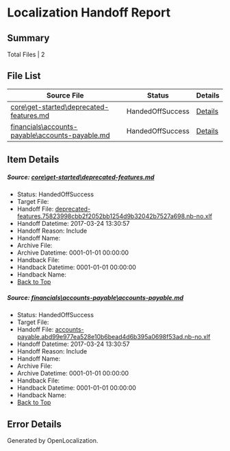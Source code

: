 # <a name='report-top'></a> Localization Handoff Report

## Summary
 Total Files | 2

## File List
 Source File | Status | Details 
 ----------- | ------ | ------- 
 [core\get-started\deprecated-features.md](https://github.com/OpenLocalizationTestOrg/AX-Docs-Sandbox/blob/fc2ec3850adb86f8283d4cfe05a6f17846b0988a/core/get-started/deprecated-features.md) | HandedOffSuccess | [Details](#5fe65b1c7e76d4f84a06e33c37a1e8cc45f69e3510)
 [financials\accounts-payable\accounts-payable.md](https://github.com/OpenLocalizationTestOrg/AX-Docs-Sandbox/blob/fc2ec3850adb86f8283d4cfe05a6f17846b0988a/financials/accounts-payable/accounts-payable.md) | HandedOffSuccess | [Details](#f34b14adeaa6fd416af8f5ee329ba538b088eb0b2488)

## Item Details
##### <a name='5fe65b1c7e76d4f84a06e33c37a1e8cc45f69e3510'></a> Source: [core\get-started\deprecated-features.md](https://github.com/OpenLocalizationTestOrg/AX-Docs-Sandbox/blob/fc2ec3850adb86f8283d4cfe05a6f17846b0988a/core/get-started/deprecated-features.md)
* Status: HandedOffSuccess
* Target File: 
* Handoff File: [deprecated-features.75823998cbb2f2052bb1254d9b32042b7527a698.nb-no.xlf](https://github.com/OpenLocalizationTestOrg/AX-Docs-Sandbox.handoff/blob/81c89355e34208ef6510731a376e2d15d9bb02c5/ol-handoff/OpenLocalizationTestOrg/AX-Docs-Sandbox.nb-no/master/basic/deprecated-features.75823998cbb2f2052bb1254d9b32042b7527a698.nb-no.xlf)
* Handoff Datetime: 2017-03-24 13:30:57
* Handoff Reason: Include
* Handoff Name: 
* Archive File: 
* Archive Datetime: 0001-01-01 00:00:00
* Handback File: 
* Handback Datetime: 0001-01-01 00:00:00
* Handback Name: 
* [Back to Top](#report-top)

##### <a name='f34b14adeaa6fd416af8f5ee329ba538b088eb0b2488'></a> Source: [financials\accounts-payable\accounts-payable.md](https://github.com/OpenLocalizationTestOrg/AX-Docs-Sandbox/blob/fc2ec3850adb86f8283d4cfe05a6f17846b0988a/financials/accounts-payable/accounts-payable.md)
* Status: HandedOffSuccess
* Target File: 
* Handoff File: [accounts-payable.abd99e977ea528e10b6bead4d6b395a0698f53ad.nb-no.xlf](https://github.com/OpenLocalizationTestOrg/AX-Docs-Sandbox.handoff/blob/81c89355e34208ef6510731a376e2d15d9bb02c5/ol-handoff/OpenLocalizationTestOrg/AX-Docs-Sandbox.nb-no/master/basic/accounts-payable.abd99e977ea528e10b6bead4d6b395a0698f53ad.nb-no.xlf)
* Handoff Datetime: 2017-03-24 13:30:57
* Handoff Reason: Include
* Handoff Name: 
* Archive File: 
* Archive Datetime: 0001-01-01 00:00:00
* Handback File: 
* Handback Datetime: 0001-01-01 00:00:00
* Handback Name: 
* [Back to Top](#report-top)


## Error Details

Generated by OpenLocalization.
